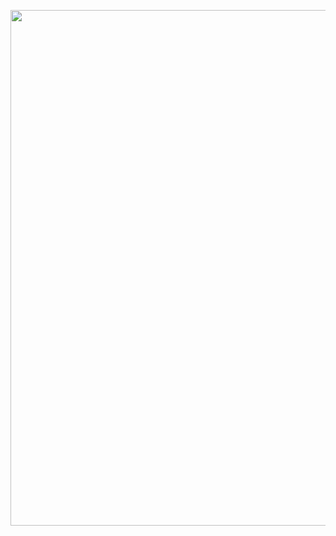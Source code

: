 <a class="imgpopup" href="/sites/default/files/legal_structural_setup2.jpg"><img src="/sites/default/files/legal_structural_setup2.jpg" width="1200" height="825"></a>